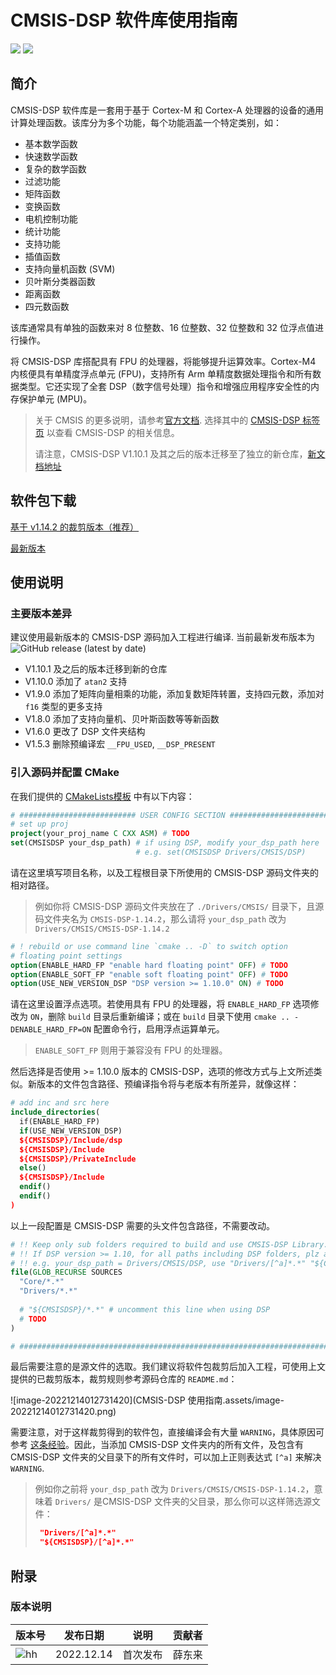 # CMSIS-DSP 软件库使用指南

<img src = "https://img.shields.io/badge/version-1.0.0-green"> <sp> <img src = "https://img.shields.io/badge/author-dungloi-lightgrey">

## 简介

CMSIS-DSP 软件库是一套用于基于 Cortex-M 和 Cortex-A 处理器的设备的通用计算处理函数。该库分为多个功能，每个功能涵盖一个特定类别，如：

- 基本数学函数
- 快速数学函数
- 复杂的数学函数
- 过滤功能
- 矩阵函数
- 变换函数
- 电机控制功能
- 统计功能
- 支持功能
- 插值函数
- 支持向量机函数 (SVM)
- 贝叶斯分类器函数
- 距离函数
- 四元数函数

该库通常具有单独的函数来对 8 位整数、16 位整数、32 位整数和 32 位浮点值进行操作。

将 CMSIS-DSP 库搭配具有 FPU 的处理器，将能够提升运算效率。Cortex-M4 内核便具有单精度浮点单元 (FPU)，支持所有 Arm 单精度数据处理指令和所有数据类型。它还实现了全套 DSP（数字信号处理）指令和增强应用程序安全性的内存保护单元 (MPU)。

> 关于 CMSIS 的更多说明，请参考[官方文档](https://arm-software.github.io/CMSIS_5/latest/General/html/index.html). 选择其中的 [CMSIS-DSP 标签页](https://arm-software.github.io/CMSIS_5/latest/DSP/html/index.html) 以查看 CMSIS-DSP 的相关信息。
>
> 请注意，CMSIS-DSP V1.10.1 及其之后的版本迁移至了独立的新仓库，[新文档地址](https://arm-software.github.io/CMSIS-DSP/latest/index.html)



## 软件包下载

[基于 v1.14.2 的裁剪版本（推荐）](https://g6ursaxeei.feishu.cn/wiki/wikcnOU966oKwhSHbul9Tp9pufg)

[最新版本](https://github.com/ARM-software/CMSIS-DSP/releases)



## 使用说明

### 主要版本差异

建议使用最新版本的 CMSIS-DSP 源码加入工程进行编译. 当前最新发布版本为 ![GitHub release (latest by date)](https://img.shields.io/github/v/release/ARM-software/CMSIS-DSP)

* V1.10.1 及之后的版本迁移到新的仓库
* V1.10.0 添加了 `atan2` 支持
* V1.9.0 添加了矩阵向量相乘的功能，添加复数矩阵转置，支持四元数，添加对 `f16` 类型的更多支持
* V1.8.0 添加了支持向量机、贝叶斯函数等等新函数
* V1.6.0 更改了 DSP 文件夹结构
* V1.5.3 删除预编译宏 `__FPU_USED`, `__DSP_PRESENT`

### 引入源码并配置 CMake  

在我们提供的 [CMakeLists模板](https://zju-helloworld.github.io/Wiki/%E5%BC%80%E5%8F%91%E7%8E%AF%E5%A2%83/CubeMX%2BVSCode%2BOzone%E9%85%8D%E7%BD%AESTM32%E5%BC%80%E5%8F%91%E7%8E%AF%E5%A2%83%28Windows%E7%B3%BB%E7%BB%9F%29/#cmakelists) 中有以下内容：

```cmake
# ########################## USER CONFIG SECTION ##############################
# set up proj
project(your_proj_name C CXX ASM) # TODO
set(CMSISDSP your_dsp_path) # if using DSP, modify your_dsp_path here
			                # e.g. set(CMSISDSP Drivers/CMSIS/DSP)
```

请在这里填写项目名称，以及工程根目录下所使用的 CMSIS-DSP 源码文件夹的相对路径。

> 例如你将 CMSIS-DSP 源码文件夹放在了 `./Drivers/CMSIS/` 目录下，且源码文件夹名为 `CMSIS-DSP-1.14.2`，那么请将 `your_dsp_path` 改为  `Drivers/CMSIS/CMSIS-DSP-1.14.2`

```cmake
# ! rebuild or use command line `cmake .. -D` to switch option
# floating point settings
option(ENABLE_HARD_FP "enable hard floating point" OFF) # TODO
option(ENABLE_SOFT_FP "enable soft floating point" OFF) # TODO
option(USE_NEW_VERSION_DSP "DSP version >= 1.10.0" ON) # TODO
```

请在这里设置浮点选项。若使用具有 FPU 的处理器，将 `ENABLE_HARD_FP` 选项修改为 `ON`，删除 `build` 目录后重新编译；或在 `build` 目录下使用 `cmake .. -DENABLE_HARD_FP=ON` 配置命令行，启用浮点运算单元。

> `ENABLE_SOFT_FP` 则用于兼容没有 FPU 的处理器。

然后选择是否使用 >= 1.10.0 版本的 CMSIS-DSP，选项的修改方式与上文所述类似。新版本的文件包含路径、预编译指令将与老版本有所差异，就像这样：

```cmake
# add inc and src here	
include_directories(
  if(ENABLE_HARD_FP)
  if(USE_NEW_VERSION_DSP)
  ${CMSISDSP}/Include/dsp
  ${CMSISDSP}/Include
  ${CMSISDSP}/PrivateInclude
  else()
  ${CMSISDSP}/Include
  endif()
  endif()
)
```

以上一段配置是 CMSIS-DSP 需要的头文件包含路径，不需要改动。

```cmake
# !! Keep only sub folders required to build and use CMSIS-DSP Library.
# !! If DSP version >= 1.10, for all paths including DSP folders, plz add [^a] to filter DSP files.
# !! e.g. your_dsp_path = Drivers/CMSIS/DSP, use "Drivers/[^a]*.*" "${CMSISDSP}/[^a]*.*" 
file(GLOB_RECURSE SOURCES
  "Core/*.*"
  "Drivers/*.*"
	
  # "${CMSISDSP}/*.*" # uncomment this line when using DSP
  # TODO
)

# #############################################################################
```

最后需要注意的是源文件的选取。我们建议将软件包裁剪后加入工程，可使用上文提供的已裁剪版本，裁剪规则参考源码仓库的 `README.md`：

![image-20221214012731420](CMSIS-DSP 使用指南.assets/image-20221214012731420.png)

需要注意，对于这样裁剪得到的软件包，直接编译会有大量 `WARNING`，具体原因可参考 [这条经验](https://g6ursaxeei.feishu.cn/wiki/wikcnvTNsHomNrfLE0PVHN5VWhc?field=fldrk77lHy&record=recDLg4nf3&table=tbl5nghP4qHQIiZ5&view=vewlyW2exr)。因此，当添加  CMSIS-DSP 文件夹内的所有文件，及包含有 CMSIS-DSP 文件夹的父目录下的所有文件时，可以加上正则表达式 `[^a]` 来解决 `WARNING`. 

> 例如你之前将 `your_dsp_path` 改为 `Drivers/CMSIS/CMSIS-DSP-1.14.2`，意味着 `Drivers/` 是CMSIS-DSP 文件夹的父目录，那么你可以这样筛选源文件：
>
> ```cmake
>  "Drivers/[^a]*.*"
>  "${CMSISDSP}/[^a]*.*"
> ```



## 附录

### 版本说明

| 版本号                                                | 发布日期   | 说明                           | 贡献者 |
| ----------------------------------------------------- | ---------- | ------------------------------ | ------ |
| ![hh](https://img.shields.io/badge/version-1.0.0-green) | 2022.12.14 | 首次发布                       | 薛东来 |
